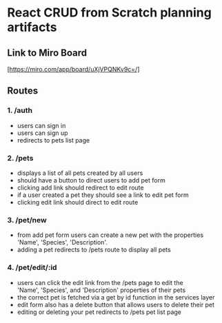 # React CRUD from Scratch planning artifacts

## Link to Miro Board

[https://miro.com/app/board/uXjVPQNKv9c=/]

## Routes

### 1. /auth

- users can sign in
- users can sign up
- redirects to pets list page

### 2. /pets

- displays a list of all pets created by all users
- should have a button to direct users to add pet form
- clicking add link should redirect to edit route
- if a user created a pet they should see a link to edit pet form
- clicking edit link should direct to edit route

### 3. /pet/new

- from add pet form users can create a new pet with the properties  
  'Name', 'Species', 'Description'.
- adding a pet redirects to /pets route to display all pets

### 4. /pet/edit/:id

- users can click the edit link from the /pets page to edit the  
  'Name', 'Species', and 'Description' properties of their pets
- the correct pet is fetched via a get by id function in the services layer
- edit form also has a delete button that allows users to delete their pet
- editing or deleting your pet redirects to /pets pet list page
